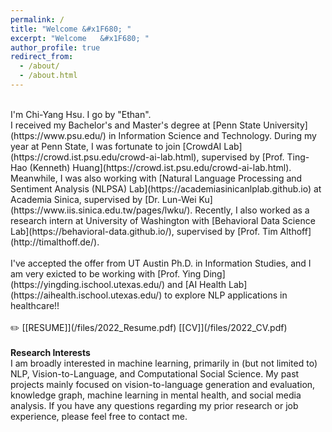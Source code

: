 ```yaml
---
permalink: /
title: "Welcome &#x1F680; "
excerpt: "Welcome	&#x1F680; "
author_profile: true
redirect_from: 
  - /about/
  - /about.html
---
```

<!--<p style="color:orange"><b>Hello</b></p> -->

<br>
I'm Chi-Yang Hsu. I go by "Ethan". 

<br>
I received my Bachelor's and Master's degree at [Penn State University](https://www.psu.edu/) in Information Science and Technology.
During my year at Penn State, I was fortunate to join [CrowdAI Lab](https://crowd.ist.psu.edu/crowd-ai-lab.html), supervised by [Prof. Ting-Hao (Kenneth) Huang](https://crowd.ist.psu.edu/crowd-ai-lab.html). Meanwhile, I was also working with [Natural Language Processing and Sentiment Analysis (NLPSA) Lab](https://academiasinicanlplab.github.io) at Academia Sinica, supervised by [Dr. Lun-Wei Ku](https://www.iis.sinica.edu.tw/pages/lwku/). 
Recently, I also worked as a research intern at University of Washington with [Behavioral Data Science Lab](https://behavioral-data.github.io/), supervised by [Prof. Tim Althoff](http://timalthoff.de/). 
<br>
<br>
I've accepted the offer from UT Austin Ph.D. in Information Studies, and I am very exicted to be working with [Prof. Ying Ding](https://yingding.ischool.utexas.edu/) and [AI Health Lab](https://aihealth.ischool.utexas.edu/) to explore NLP applications in healthcare!!
<br>
<br>
&#9999;&#65039; [[RESUME]](/files/2022_Resume.pdf) [[CV]](/files/2022_CV.pdf)
<br>
<br>
<b>Research Interests</b>
<br>
I am broadly interested in machine learning, primarily in (but not limited to) NLP, Vision-to-Language, and Computational Social Science. My past projects mainly focused on vision-to-language generation and evaluation, knowledge graph, machine learning in mental health, and social media analysis. 
If you have any questions regarding my prior research or job experience, please feel free to contact me.
<br>
<br>
<!-- <p style="color:#F64668">** Update: I'm in the gap year between my Master's and Ph.D. degrees, and I'm now looking for a summer research internship!! :) **</p>-->

<!--LALALA
======
Exmaple Template -->


<!-- How to edit your site's GitHub repository -->
<!-- 
------
Example: editing a markdown file for a talk
![Editing a markdown file for a talk](/images/editing-talk.png) -->


